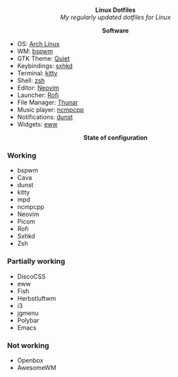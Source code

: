 <p align="center">
    <b>Linux Dotfiles</b>
    <br/>
    <i>My regularly updated dotfiles for Linux</i>
</p>


<p align="center">
     <b>Software</b>
</p>

- OS: [Arch Linux](https://archlinux.org/)
- WM: [bspwm](https://github.com/baskerville/bspwm)
- GTK Theme: [Quiet](https://github.com/MCotocel/linux-dotfiles/tree/main/home/user/.themes/Quiet)
- Keybindings: [sxhkd](https://github.com/baskerville/sxhkd)
- Terminal: [kitty](https://github.com/kovidgoyal/kitty)
- Shell: [zsh](https://www.zsh.org/)
- Editor: [Neovim](https://github.com/neovim/neovim)
- Launcher: [Rofi](https://github.com/davatorium/rofi)
- File Manager: [Thunar](https://docs.xfce.org/xfce/thunar/start)
- Music player: [ncmpcpp](https://github.com/ncmpcpp/ncmpcpp)
- Notifications: [dunst](https://github.com/dunst-project/dunst)
- Widgets: [eww](https://github.com/elkowar/eww)

<p align="center">
     <b>State of configuration</b>
</p>

### Working

- bspwm
- Cava
- dunst
- kitty
- mpd
- ncmpcpp
- Neovim
- Picom
- Rofi
- Sxhkd
- Zsh

### Partially working

- DiscoCSS
- eww
- Fish
- Herbstluftwm
- i3
- jgmenu
- Polybar
- Emacs

### Not working

- Openbox
- AwesomeWM

